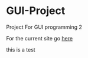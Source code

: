 GUI-Project
===========

Project For GUI programming 2

For the current site go [here](http://weblab.cs.uml.edu/~jcaravet/project/test.html)

this is a test